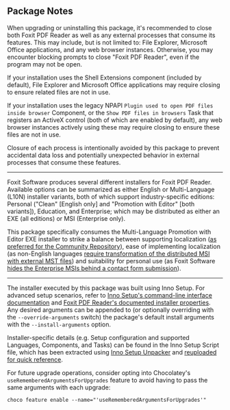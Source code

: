 ## Package Notes

When upgrading or uninstalling this package, it's recommended to close both Foxit PDF Reader as well as any external processes that consume its features. This may include, but is not limited to: File Explorer, Microsoft Office applications, and any web browser instances. Otherwise, you may encounter blocking prompts to close "Foxit PDF Reader", even if the program may not be open.

If your installation uses the Shell Extensions component (included by default), File Explorer and Microsoft Office applications may require closing to ensure related files are not in use.

If your installation uses the legacy NPAPI `Plugin used to open PDF files inside browser` Component, or the `Show PDF files in browsers` Task that registers an ActiveX control (both of which are enabled by default), any web browser instances actively using these may require closing to ensure these files are not in use.

Closure of each process is intentionally avoided by this package to prevent accidental data loss and potentially unexpected behavior in external processes that consume these features.

---

Foxit Software produces several different installers for Foxit PDF Reader. Available options can be summarized as either English or Multi-Language (L10N) installer variants, both of which support industry-specific editions: Personal ("Clean" [English only] and "Promotion with Editor" [both variants]), Education, and Enterprise; which may be distributed as either an EXE (all editions) or MSI (Enterprise only).

This package specifically consumes the Multi-Language Promotion with Editor EXE installer to strike a balance between supporting localization ([as preferred for the Community Repository](https://docs.chocolatey.org/en-us/create/create-packages#internationalization-and-localization-of-packages)), ease of implementing localization (as non-English languages [require transformation of the distributed MSI with external MST files](https://kb.foxitsoftware.com/hc/en-us/articles/360040661411-available-language-mst-files)) and suitability for personal use (as Foxit Software [hides the Enterprise MSIs behind a contact form submission](https://kb.foxitsoftware.com/hc/en-us/articles/360040658811-Where-to-download-Foxit-PDF-Reader-with-Enterprise-Packaging-MSI-)).

---

The installer executed by this package was built using Inno Setup. For advanced setup scenarios, refer to [Inno Setup's command-line interface documentation](https://jrsoftware.org/ishelp/index.php?topic=setupcmdline) and [Foxit PDF Reader's documented installer properties](https://kb.foxitsoftware.com/hc/en-us/articles/360042663971#h_1c0c72c0-9a95-4487-8693-9d9cee861a73). Any desired arguments can be appended to (or optionally overriding with the `--override-arguments` switch) the package's default install arguments with the `--install-arguments` option.

Installer-specific details (e.g. Setup configuration and supported Languages, Components, and Tasks) can be found in the Inno Setup Script file, which has been extracted using [Inno Setup Unpacker](https://community.chocolatey.org/packages/innounp) and [reuploaded for quick reference](https://github.com/brogers5/chocolatey-package-foxitreader/tree/v12.1.1.15289/install_script.iss).

For future upgrade operations, consider opting into Chocolatey's `useRememberedArgumentsForUpgrades` feature to avoid having to pass the same arguments with each upgrade:

```shell
choco feature enable --name="'useRememberedArgumentsForUpgrades'"
```

